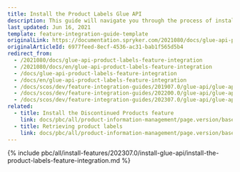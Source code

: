 ```yaml
---
title: Install the Product Labels Glue API
description: This guide will navigate you through the process of installing and configuring the Product Labels API feature in Spryker OS.
last_updated: Jun 16, 2021
template: feature-integration-guide-template
originalLink: https://documentation.spryker.com/2021080/docs/glue-api-product-labels-feature-integration
originalArticleId: 6977feed-8ecf-4536-ac31-bab1f565d5b4
redirect_from:
  - /2021080/docs/glue-api-product-labels-feature-integration
  - /2021080/docs/en/glue-api-product-labels-feature-integration
  - /docs/glue-api-product-labels-feature-integration
  - /docs/en/glue-api-product-labels-feature-integration
  - /docs/scos/dev/feature-integration-guides/201907.0/glue-api/glue-api-product-labels-feature-integration.html
  - /docs/scos/dev/feature-integration-guides/202200.0/glue-api/glue-api-product-labels-feature-integration.html
  - /docs/scos/dev/feature-integration-guides/202307.0/glue-api/glue-api-product-labels-feature-integration.html
related:
  - title: Install the Discontinued Products feature
    link: docs/pbc/all/product-information-management/page.version/base-shop/install-and-upgrade/install-features/install-the-product-labels-feature.html
  - title: Retrieving product labels
    link: docs/pbc/all/product-information-management/page.version/base-shop/manage-using-glue-api/glue-api-retrieve-product-labels.html
---
```


{% include pbc/all/install-features/202307.0/install-glue-api/install-the-product-labels-feature-integration.md %} <!-- To edit, see /_includes/pbc/all/install-features/202307.0/install-glue-api/install-the-product-labels-feature-integration.md -->
